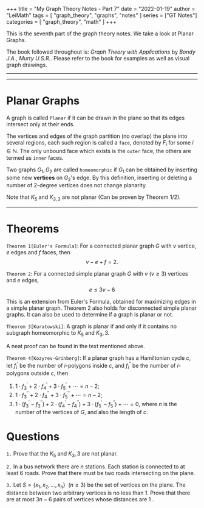 +++
title = "My Graph Theory Notes - Part 7"
date = "2022-01-19"
author = "LeiMath"
tags = [
    "graph_theory",
    "graphs",
    "notes"
]
series = ["GT Notes"]
categories = [
    "graph_theory",
    "math"
]
+++

This is the seventh part of the graph theory notes. We take a look at Planar Graphs.

The book followed throughout is: _Graph Theory with Applications_ by _Bondy J.A., Murty U.S.R._. Please refer to the book for examples as well as visual graph drawings.

---
---

# Planar Graphs

A graph is called `Planar` if it can be drawn in the plane so that its edges intersect only at their ends.

The vertices and edges of the graph partition (no overlap) the plane into several regions, each such region is called a `face`, denoted by $F_i$ for some $i \in \mathbb{N}$. The only unbound face which exists is the `outer` face, the others are termed as `inner` faces.

Two graphs $G_1,G_2$ are called `homeomorphic` if $G_1$ can be obtained by inserting some new **vertices** on $G_2$'s  edge. By this definition, inserting or deleting a number of 2-degree vertices does not change planarity.

Note that $K_5$ and $K_{3,3}$ are not planar (Can be proven by Theorem 1/2).

---

# Theorems

`Theorem 1[Euler's Formula]`: For a connected planar graph $G$ with $v$ vertice, $e$ edges and $f$ faces, then $$v - e + f = 2.$$

`Theorem 2`: For a connected simple planar graph $G$ with $v ~ (v \geqslant 3)$ vertices and $e$ edges, $$e \leqslant 3v - 6$$

This is an extension from Euler's Formula, obtained for maximizing edges in a simple planar graph. Theorem 2 also holds for disconnected simple planar graphs. It can also be used to determine if a graph is planar or not.

`Theorem 3[Kuratowski]`: A graph is planar if and only if it contains no subgraph homeomorphic to $K_5$ and $K_3,3$.

A neat proof can be found in the text mentioned above.

`Theorem 4[Kozyrev-Grinberg]`: If a planar graph has a Hamiltonian cycle $c$, let $f_{i}^{\prime}$ be the number of $i$-polygons inside $c$, and $f_{i}^{\prime \prime}$ be the number of $i$-polygons outside $c$, then
1. $1 \cdot f_{3}^{\prime}+2 \cdot f_{4}^{\prime}+3 \cdot f_{5}^{\prime}+\cdots=n-2$;
2. $1 \cdot f_{3}^{\prime \prime}+2 \cdot f_{4}^{\prime \prime}+3 \cdot f_{5}^{\prime \prime}+\cdots=n-2$;
3. $1 \cdot\left(f_{3}^{\prime}-f_{3}^{\prime \prime}\right)+2 \cdot\left(f_{4}^{\prime}-f_{4}^{\prime \prime}\right)+3 \cdot\left(f_{5}^{\prime}-f_{5}^{\prime \prime}\right)+\cdots=0$, where $n$ is the number of the vertices of $G$, and also the length of $c$.

# Questions

`1.` Prove that the $K_5$ and $K_3,3$ are not planar.

`2.` In a bus network there are $n$ stations. Each station is connected to at least 6 roads. Prove that there must be two roads intersecting on the plane.

`3.` Let $S=\lbrace x_{1}, x_{2}, \ldots, x_{n}\rbrace ~~   (n \geqslant 3)$ be the set of vertices on the plane. The distance between two arbitrary vertices is no less than 1. Prove that there are at most $3 n-6$ pairs of vertices whose distances are 1 .
